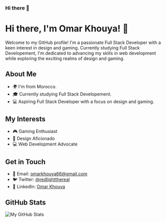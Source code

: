 ### Hi there 👋
# Hi there, I'm Omar Khouya! 👋

Welcome to my GitHub profile! I'm a passionate Full Stack Developer with a keen interest in design and gaming. Currently studying Full Stack Developement, I'm dedicated to advancing my skills in web development while exploring the exciting realms of design and gaming.

## About Me

- 🌍 I'm from Morocco.
- 🎓 Currently studying Full Stack Developement.
- 💻 Aspiring Full Stack Developer with a focus on design and gaming.

## My Interests

- 🎮 Gaming Enthusiast
- 🎨 Design Aficionado
- 💻 Web Development Advocate

## Get in Touch

- 📧 Email: omarkhouya66@gmail.com
- 🐦 Twitter: [@redlightthereal](https://twitter.com/redlightthereal)
- 💼 LinkedIn: [Omar Khouya](https://www.linkedin.com/in/omar-khouya-ba8930233/)


## GitHub Stats

![My GitHub Stats](https://github-readme-stats.vercel.app/api?username=OmarKhouya&show_icons=true&count_private=true)

<!--
**OmarKhouya/OmarKhouya** is a ✨ _special_ ✨ repository because its `README.md` (this file) appears on your GitHub profile.

Here are some ideas to get you started:

- 🔭 I’m currently working on ...
- 🌱 I’m currently learning ...
- 👯 I’m looking to collaborate on ...
- 🤔 I’m looking for help with ...
- 💬 Ask me about ...
- 📫 How to reach me: ...
- 😄 Pronouns: ...
- ⚡ Fun fact: ...
-->
